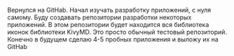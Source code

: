 Вернулся на GitHab. Начал изучать разработку приложений, с нуля самому. Буду создавать репозитории разработки некоторых приложений. В этом репозитории будет находится вся библиотека иконок библиотеки KivyMD. Это просто обычный тестовый репозиторий. Конечно в будущем сделаю 4-5 пробных приложения и выложу их на GitHab
